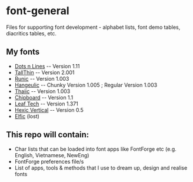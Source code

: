 # font-general
 Files for supporting font development - alphabet lists, font demo tables, diacritics tables, etc.


## My fonts
* [Dots n Lines](https://github.com/fazzaan/font-dotsnlines) -- Version 1.11
* [TallThin](https://github.com/fazzaan/font-tallthin) -- Version 2.001
* [Runic](https://github.com/fazzaan/font-runic) -- Version 1.003
* [Hangeulic](https://github.com/fazzaan/font-hangeulic) -- Chunky Version 1.005 ; Regular Version 1.003
* [Thaiic](https://github.com/fazzaan/font-thaiic) -- Version 1.003
* [Chipboard](https://github.com/fazzaan/font-chipboard) -- Version 1.1
* [Leaf Tech](https://github.com/fazzaan/font-leaftech) -- Version 1.371
* [Hexic Vertical](https://github.com/fazzaan/font-hexic-vertical) -- Version 0.5
* [Elfic](https://github.com/fazzaan/font-elfic) (lost) 


## This repo will contain:
* Char lists that can be loaded into font apps like FontForge etc (e.g. English, Vietnamese, NewEng)
* FontForge preferences file/s
* List of apps, tools & methods that I use to dream up, design and realise fonts

